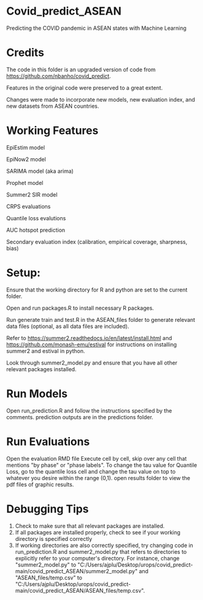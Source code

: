 # Covid_predict_ASEAN
Predicting the COVID pandemic in ASEAN states with Machine Learning


# Credits
The code in this folder is an upgraded version of code from https://github.com/nbanho/covid_predict.

Features in the original code were preserved to a great extent.

Changes were made to incorporate new models, new evaluation index, and new datasets from ASEAN countries.


# Working Features
EpiEstim model

EpiNow2 model

SARIMA model (aka arima)

Prophet model

Summer2 SIR model

CRPS evaluations

Quantile loss evalutions

AUC hotspot prediction

Secondary evaluation index (calibration, empirical coverage, sharpness, bias)


# Setup:
Ensure that the working directory for R and python are set to the current folder.

Open and run packages.R to install necessary R packages.

Run generate train and test.R in the ASEAN_files folder to generate relevant data files (optional, as all data files are included).

Refer to https://summer2.readthedocs.io/en/latest/install.html and https://github.com/monash-emu/estival for instructions on installing summer2 and estival in python. 

Look through summer2_model.py and ensure that you have all other relevant packages installed.


# Run Models
Open run_prediction.R and follow the instructions specified by the comments.
prediction outputs are in the predictions folder.

# Run Evaluations
Open the evaluation RMD file
Execute cell by cell, skip over any cell that mentions "by phase" or "phase labels".
To change the tau value for Quantile Loss, go to the quantile loss cell and change the tau value on top to whatever you desire within the range (0,1).
open results folder to view the pdf files of graphic results.

# Debugging Tips
1. Check to make sure that all relevant packages are installed.
2. If all packages are installed properly, check to see if your working directory is specified correctly
3. If working directories are also correctly specified, try changing code in run_prediction.R and summer2_model.py that refers to directories to explicitly refer to your computer's directory. For instance, change "summer2_model.py" to "C:/Users/ajplu/Desktop/urops/covid_predict-main/covid_predict_ASEAN/summer2_model.py" and "ASEAN_files/temp.csv" to "C:/Users/ajplu/Desktop/urops/covid_predict-main/covid_predict_ASEAN/ASEAN_files/temp.csv".
